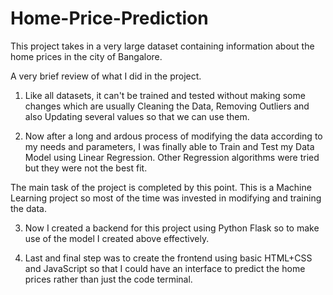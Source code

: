 # Home-Price-Prediction

This project takes in a very large dataset containing information about the home prices in the city of Bangalore.

A very brief review of what I did in the project. 

1. Like all datasets, it can't be trained and tested without making some changes which are usually Cleaning the Data, Removing Outliers and also Updating several values so that we can use them. 

2. Now after a long and ardous process of modifying the data according to my needs and parameters, I was finally able to Train and Test my Data Model using Linear Regression. Other Regression algorithms were tried but they were not the best fit. 

The main task of the project is completed by this point. This is a Machine Learning project so most of the time was invested in modifying and training the data.

3. Now I created a backend for this project using Python Flask so to make use of the model I created above effectively.

4. Last and final step was to create the frontend using basic HTML+CSS and JavaScript so that I could have an interface to predict the home prices rather than just the code terminal. 
